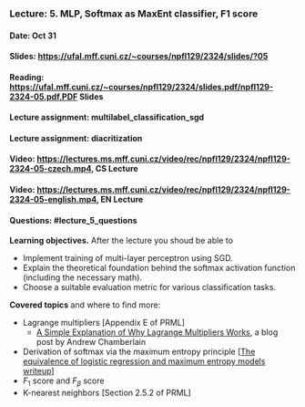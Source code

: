 ### Lecture: 5. MLP, Softmax as MaxEnt classifier, F1 score
#### Date: Oct 31
#### Slides: https://ufal.mff.cuni.cz/~courses/npfl129/2324/slides/?05
#### Reading: https://ufal.mff.cuni.cz/~courses/npfl129/2324/slides.pdf/npfl129-2324-05.pdf,PDF Slides
#### Lecture assignment: multilabel_classification_sgd
#### Lecture assignment: diacritization
#### Video: https://lectures.ms.mff.cuni.cz/video/rec/npfl129/2324/npfl129-2324-05-czech.mp4, CS Lecture
#### Video: https://lectures.ms.mff.cuni.cz/video/rec/npfl129/2324/npfl129-2324-05-english.mp4, EN Lecture
#### Questions: #lecture_5_questions

**Learning objectives.** After the lecture you shoud be able to

- Implement training of multi-layer perceptron using SGD.
- Explain the theoretical foundation behind the softmax activation function
  (including the necessary math).
- Choose a suitable evaluation metric for various classification tasks.

**Covered topics** and where to find more:

- Lagrange multipliers [Appendix E of PRML]
  - [A Simple Explanation of Why Lagrange Multipliers Works](https://medium.com/@andrew.chamberlain/a-simple-explanation-of-why-lagrange-multipliers-works-253e2cdcbf74), a blog post by Andrew Chamberlain
- Derivation of softmax via the maximum entropy principle [[The equivalence of logistic regression and maximum entropy models writeup](https://github.com/WinVector/Examples/blob/main/dfiles/LogisticRegressionMaxEnt.pdf)]
- $F_1$ score and $F_β$ score
- K-nearest neighbors [Section 2.5.2 of PRML]
